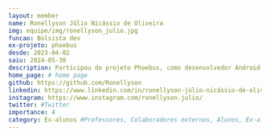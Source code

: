 ```yaml
---
layout: member
name: Ronellyson Júlio Nicássio de Oliveira
img: equipe/img/ronellyson_julio.jpg
funcao: Bolsista dev
ex-projeto: phoebus 
desde: 2023-04-02
saiu: 2024-05-30
description: Participou do projeto Phoebus, como desenvolvedor Android. 
home_page: # home page
github: https://github.com/Ronellyson
linkedin: https://www.linkedin.com/in/ronellyson-júlio-nicássio-de-oliveira-4481b61a2
instagram: https://www.instagram.com/ronellyson.julio/
twitter: #Twitter
importance: 4
category: Ex-alunos #Professores, Colaboradores externos, Alunos, Ex-alunos
---
```

